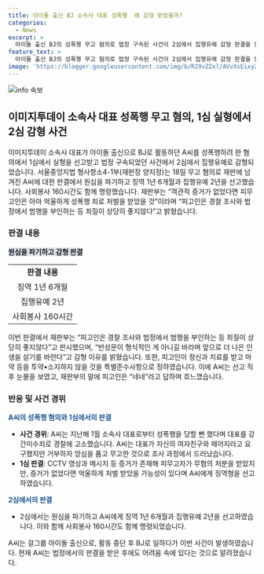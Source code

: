 ```yaml
---
title: 아이돌 출신 BJ 소속사 대표 성폭행  왜 감형 받았을까?
categories:
  - News
excerpt: >
  아이돌 출신 BJ의 성폭행 무고 혐의로 법정 구속된 사건이 2심에서 집행유예 감형 판결을 받았다. 재판부는 객관적 증거 부재로 피무고자가 억울하게 처벌 받을 수 있었음을 감안하여 감형 결정했으며, 피고인의 반성과 갱생 가능성을 인정했다. 피고인은 정신과 치료를 받고 마약 등을 투약·소지하지 않는 조건을 따라야 하며, 재판부의 말에 눈물을 보였다. 1심에서는 대표에 대한 강간미수죄가 논의되었으며, A씨는 활동 중단 후 BJ로 일하다 대표로부터 성폭행을 고소한 사실이 전해졌다.
feature_text: >
  아이돌 출신 BJ의 성폭행 무고 혐의로 법정 구속된 사건이 2심에서 집행유예 감형 판결을 받았다. 재판부는 객관적 증거 부재로 피무고자가 억울하게 처벌 받을 수 있었음을 감안하여 감형 결정했으며, 피고인의 반성과 갱생 가능성을 인정했다. 피고인은 정신과 치료를 받고 마약 등을 투약·소지하지 않는 조건을 따라야 하며, 재판부의 말에 눈물을 보였다. 1심에서는 대표에 대한 강간미수죄가 논의되었으며, A씨는 활동 중단 후 BJ로 일하다 대표로부터 성폭행을 고소한 사실이 전해졌다.
image: 'https://blogger.googleusercontent.com/img/b/R29vZ2xl/AVvXsEixyZcFfHzMRdzZMjFBmAUKJYCLCGyLL1o632UiGVXcaFdKo_bkvkuCioo0uUKlGfBVcT3P84aROyZIXSBEx3Aw5nCQ3pTgDom1WDC4m8eifvWiAmWEEVb4x6G_l8C0QH225ldMjyaFvpxGEBGNO37VmDTDMHGhJPq73UglMfDca1-0aw/s1600/blogspot.png'
---
```


<p><img src="https://blogger.googleusercontent.com/img/b/R29vZ2xl/AVvXsEixyZcFfHzMRdzZMjFBmAUKJYCLCGyLL1o632UiGVXcaFdKo_bkvkuCioo0uUKlGfBVcT3P84aROyZIXSBEx3Aw5nCQ3pTgDom1WDC4m8eifvWiAmWEEVb4x6G_l8C0QH225ldMjyaFvpxGEBGNO37VmDTDMHGhJPq73UglMfDca1-0aw/s1600/blogspot.png" alt="info 속보" /></p>

<h2 data-ke-size="size26">이미지투데이 소속사 대표 성폭행 무고 혐의, 1심 실형에서 2심 감형 사건</h2>

<p data-ke-size="size16">이미지투데이 소속사 대표가 아이돌 출신으로 BJ로 활동하던 A씨를 성폭행하려 한 혐의에서 1심에서 실형을 선고받고 법정 구속되었던 사건에서 2심에서 집행유예로 감형되었습니다. 서울중앙지법 형사항소4-1부(재판장 양지정)는 18일 무고 혐의로 재판에 넘겨진 A씨에 대한 판결에서 원심을 파기하고 징역 1년 6개월과 집행유예 2년을 선고했습니다. 사회봉사 160시간도 함께 명령했습니다. 재판부는 “객관적 증거가 없었다면 피무고인은 아마 억울하게 성폭행 죄로 처벌을 받았을 것”이라며 “피고인은 경찰 조사와 법정에서 범행을 부인하는 등 죄질이 상당히 좋지않다”고 밝혔습니다.</p>

<h3 data-ke-size="size24">판결 내용</h3>

<p data-ke-size="size16"><b><span style="background-color: #21538527;">원심을 파기하고 감형 판결</span></b></p>

<table>
  <tr>
    <td style="text-align: center; height: 17px;"><b>판결 내용</b></td>
  </tr>
  <tr>
    <td style="text-align: center; height: 17px;">징역 1년 6개월</td>
  </tr>
  <tr>
    <td style="text-align: center; height: 17px;">집행유예 2년</td>
  </tr>
  <tr>
    <td style="text-align: center; height: 17px;">사회봉사 160시간</td>
  </tr>
</table>

<p data-ke-size="size16">이번 판결에서 재판부는 “피고인은 경찰 조사와 법정에서 범행을 부인하는 등 죄질이 상당히 좋지않다”고 판시했으며, “반성문이 형식적인 게 아니길 바라며 앞으로 더 나은 인생을 살기를 바란다”고 감형 이유를 밝혔습니다. 또한, 피고인이 정신과 치료를 받고 마약 등을 투약•소지하지 않을 것을 특별준수사항으로 정하였습니다. 이에 A씨는 선고 직후 눈물을 보였고, 재판부의 말에 피고인은 “네네”라고 답하며 흐느꼈습니다.</p>

<h3 data-ke-size="size24">반응 및 사건 경위</h3>

<p data-ke-size="size16"><b><span style="color: #1a5490;">A씨의 성폭행 혐의와 1심에서의 판결</span></b></p>

<ul>
  <li><b>사건 경위</b>: A씨는 지난해 1월 소속사 대표로부터 성폭행을 당할 뻔 했다며 대표를 강간미수죄로 경찰에 고소했습니다. A씨는 대표가 자신의 여자친구와 헤어지라고 요구했지만 거부하자 앙심을 품고 무고한 것으로 조사 과정에서 드러났습니다.</li>
  <li><b>1심 판결</b>: CCTV 영상과 메시지 등 증거가 존재해 피무고자가 무혐의 처분을 받았지만, 증거가 없었다면 억울하게 처벌 받았을 가능성이 있다며 A씨에게 징역형을 선고하였습니다.</li>
</ul>

<p data-ke-size="size16"><b><span style="color: #1a5490;">2심에서의 판결</span></b></p>

<ul>
  <li>2심에서는 원심을 파기하고 A씨에게 징역 1년 6개월과 집행유예 2년을 선고하였습니다. 이와 함께 사회봉사 160시간도 함께 명령되었습니다.</li>
</ul>

<p data-ke-size="size16">A씨는 걸그룹 아이돌 출신으로, 활동 중단 후 BJ로 일하다가 이번 사건이 발생하였습니다. 현재 A씨는 법정에서의 판결을 받은 후에도 어려움 속에 있다는 것으로 알려졌습니다.</p>

